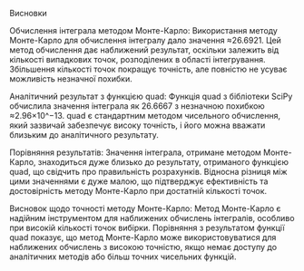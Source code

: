 Висновки

Обчислення інтеграла методом Монте-Карло:
Використання методу Монте-Карло для обчислення інтегралу дало значення ≈26.6921. 
Цей метод обчислення дає наближений результат, оскільки залежить від кількості випадкових точок, розподілених в області інтегрування.
Збільшення кількості точок покращує точність, але повністю не усуває можливість незначної похибки.

Аналітичний результат з функцією quad:
Функція quad з бібліотеки SciPy обчислила значення інтеграла як 26.6667 з незначною похибкою ≈2.96×10^−13.
quad є стандартним методом чисельного обчислення, який зазвичай забезпечує високу точність, і його можна вважати близьким до аналітичного результату.

Порівняння результатів:
Значення інтеграла, отримане методом Монте-Карло, знаходиться дуже близько до результату, отриманого функцією quad, що свідчить про правильність розрахунків. 
Відносна різниця між цими значеннями є дуже малою, що підтверджує ефективність та достовірність методу Монте-Карло при достатній кількості точок.

Висновок щодо точності методу Монте-Карло:
Метод Монте-Карло є надійним інструментом для наближених обчислень інтегралів, особливо при високій кількості точок вибірки. 
Порівняння з результатом функції quad показує, що метод Монте-Карло може використовуватися для наближених обчислень з високою точністю, 
якщо немає доступу до аналітичних методів або більш точних чисельних функцій.
